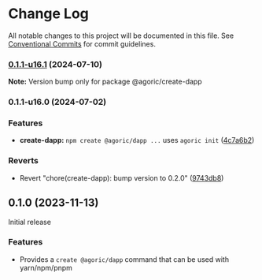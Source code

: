 # Change Log

All notable changes to this project will be documented in this file.
See [Conventional Commits](https://conventionalcommits.org) for commit guidelines.

### [0.1.1-u16.1](https://github.com/Agoric/agoric-sdk/compare/@agoric/create-dapp@0.1.1-u16.0...@agoric/create-dapp@0.1.1-u16.1) (2024-07-10)

**Note:** Version bump only for package @agoric/create-dapp





### 0.1.1-u16.0 (2024-07-02)


### Features

* **create-dapp:** `npm create @agoric/dapp ...` uses `agoric init` ([4c7a6b2](https://github.com/Agoric/agoric-sdk/commit/4c7a6b24a9190e95d9e6706298b9ca8411f6c693))


### Reverts

* Revert "chore(create-dapp): bump version to 0.2.0" ([9743db8](https://github.com/Agoric/agoric-sdk/commit/9743db8e25178d7c6a860011dc4388d038010881))



## 0.1.0 (2023-11-13)

Initial release

### Features

- Provides a `create @agoric/dapp` command that can be used with yarn/npm/pnpm
